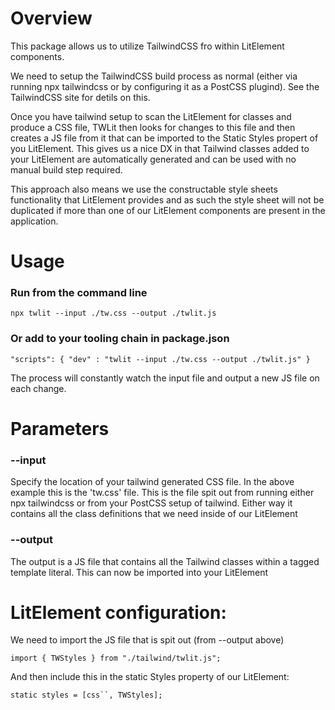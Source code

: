 # Overview

This package allows us to utilize TailwindCSS fro within LitElement components.

We need to setup the TailwindCSS build process as normal (either via running npx tailwindcss or by configuring it as a PostCSS plugind). See the TailwindCSS site for detils on this.

Once you have tailwind setup to scan the LitElement for classes and produce a CSS file, TWLit then looks for changes to this file and then creates a JS file from it that can be imported to the Static Styles propert of you LitElement. This gives us a nice DX in that Tailwind classes added to your LitElement are automatically generated and can be used with no manual build step required.

This approach also means we use the constructable style sheets functionality that LitElement provides and as such the style sheet will not be duplicated if more than one of our LitElement components are present in the application.

# Usage

### Run from the command line

`npx twlit --input ./tw.css --output ./twlit.js`

### Or add to your tooling chain in package.json

`"scripts": {
"dev" : "twlit --input ./tw.css --output ./twlit.js"
}`

The process will constantly watch the input file and output a new JS file on each change.

# Parameters

### --input

Specify the location of your tailwind generated CSS file. In the above example this is the 'tw.css' file. This is the file spit out from running either npx tailwindcss or from your PostCSS setup of tailwind. Either way it contains all the class definitions that we need inside of our LitElement

### --output

The output is a JS file that contains all the Tailwind classes within a tagged template literal. This can now be imported into your LitElement

# LitElement configuration:

We need to import the JS file that is spit out (from --output above)

`import { TWStyles } from "./tailwind/twlit.js";`

And then include this in the static Styles property of our LitElement:

` static styles = [css``, TWStyles];  `
